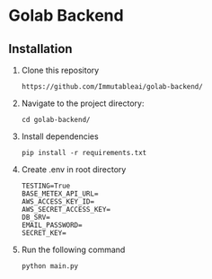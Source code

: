 # Golab Backend

## Installation
1. Clone this repository
 
   ```
   https://github.com/Immutableai/golab-backend/
   ```

2. Navigate to the project directory:

    ```
    cd golab-backend/
    ```

3. Install dependencies

    ```
    pip install -r requirements.txt
    ```

4. Create .env in root directory

    ```
    TESTING=True
    BASE_METEX_API_URL=
    AWS_ACCESS_KEY_ID=
    AWS_SECRET_ACCESS_KEY=
    DB_SRV=
    EMAIL_PASSWORD=
    SECRET_KEY=
    ```

5. Run the following command

    ```
    python main.py
    ```
